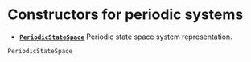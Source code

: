 # Constructors for periodic systems

* **[`PeriodicStateSpace`](@ref)**   Periodic state space system representation.

```@docs
PeriodicStateSpace
```
